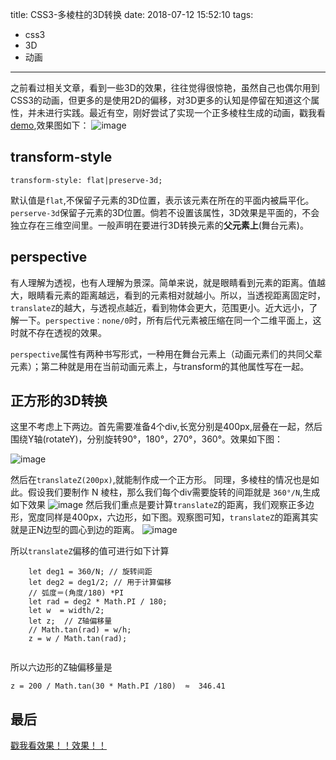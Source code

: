 title: CSS3-多棱柱的3D转换
date: 2018-07-12 15:52:10
tags:
- css3
- 3D
- 动画
---

之前看过相关文章，看到一些3D的效果，往往觉得很惊艳，虽然自己也偶尔用到CSS3的动画，但更多的是使用2D的偏移，对3D更多的认知是停留在知道这个属性，并未进行实践。最近有空，刚好尝试了实现一个正多棱柱生成的动画，戳我看 [demo](http://selinayu.cc/Code-of-Practice/css3-multi-prism/index.html),效果图如下：
![image](http://7xnpna.com1.z0.glb.clouddn.com/css3-multi-prism.png)


<!--more-->

## transform-style


```
transform-style: flat|preserve-3d;
```

默认值是`flat`,不保留子元素的3D位置，表示该元素在所在的平面内被扁平化。`perserve-3d`保留子元素的3D位置。倘若不设置该属性，3D效果是平面的，不会独立存在三维空间里。一般声明在要进行3D转换元素的**父元素上**(舞台元素)。


## perspective

有人理解为透视，也有人理解为景深。简单来说，就是眼睛看到元素的距离。值越大，眼睛看元素的距离越远，看到的元素相对就越小。所以，当透视距离固定时，`translateZ`的越大，与透视点越近，看到物体会更大，范围更小。近大远小，了解一下。`perspective：none/0`时，所有后代元素被压缩在同一个二维平面上，这时就不存在透视的效果。

`perspective`属性有两种书写形式，一种用在舞台元素上（动画元素们的共同父辈元素）；第二种就是用在当前动画元素上，与transform的其他属性写在一起。


## 正方形的3D转换

这里不考虑上下两边。首先需要准备4个div,长宽分别是400px,层叠在一起，然后围绕Y轴(rotateY)，分别旋转90°，180°，270°，360°。效果如下图：

![image](http://7xnpna.com1.z0.glb.clouddn.com/3D-01.jpg)

然后在`translateZ(200px)`,就能制作成一个正方形。
同理，多棱柱的情况也是如此。假设我们要制作 N 棱柱，那么我们每个div需要旋转的间距就是 `360°/N`,生成如下效果
![image](http://7xnpna.com1.z0.glb.clouddn.com/3D-02.jpg)
然后我们重点是要计算`translateZ`的距离，我们观察正多边形，宽度同样是400px，六边形，如下图。观察图可知，`translateZ`的距离其实就是正N边型的圆心到边的距离。
![image](http://7xnpna.com1.z0.glb.clouddn.com/3D-03.jpg)

所以`translateZ`偏移的值可进行如下计算

```
    let deg1 = 360/N; // 旋转间距
    let deg2 = deg1/2; // 用于计算偏移 
    // 弧度＝(角度/180) *PI
    let rad = deg2 * Math.PI / 180;
    let w  = width/2;
    let z;  // Z轴偏移量
    // Math.tan(rad) = w/h;
    z = w / Math.tan(rad);
    
```
所以六边形的Z轴偏移量是

```
z = 200 / Math.tan(30 * Math.PI /180)  ≈  346.41
```

## 最后

[戳我看效果！！效果！！](http://selinayu.cc/Code-of-Practice/css3-multi-prism/index.html)


